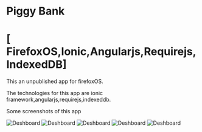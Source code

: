 # Piggy Bank 
# [ FirefoxOS,Ionic,Angularjs,Requirejs,IndexedDB]
This an unpublished app for firefoxOS. 

The technologies for this app are ionic framework,angularjs,requirejs,indexeddb.

Some screenshots of this app 


![Deshboard](http://i66.tinypic.com/rlw2s5.jpg)
![Deshboard](http://i64.tinypic.com/1diyt.jpg)
![Deshboard](http://i63.tinypic.com/2mzgww8.jpg)
![Deshboard](http://i63.tinypic.com/o93ifk.jpg)
![Deshboard](http://i63.tinypic.com/21b3fj5.jpg)
